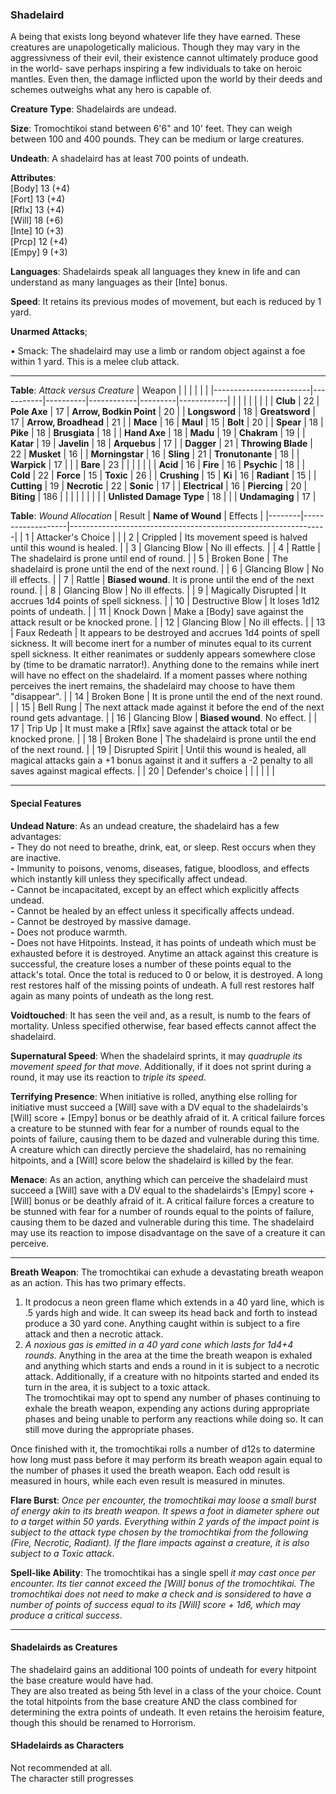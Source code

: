 ### Shadelaird
A being that exists long beyond whatever life they have earned. These creatures are unapologetically malicious. Though they may vary in the aggressivness of their evil, their existence cannot ultimately produce good in the world- save perhaps inspiring a few individuals to take on heroic mantles. Even then, the damage inflicted upon the world by their deeds and schemes outweighs what any hero is capable of.

**Creature Type**: Shadelairds are undead.

**Size**: Tromochtikoi stand between 6'6" and 10' feet. They can weigh between 100 and 400 pounds. They can be medium or large creatures.

**Undeath**: A shadelaird has at least 700 points of undeath.

**Attributes**:  
[Body] 13 (+4)  
[Fort] 13 (+4)  
[Rflx] 13 (+4)  
[Will] 18 (+6)  
[Inte] 10 (+3)  
[Prcp] 12 (+4)  
[Empy] 9 (+3)  

**Languages**: Shadelairds speak all languages they knew in life and can understand as many languages as their [Inte] bonus.

**Speed**: It retains its previous modes of movement, but each is reduced by 1 yard.

**Unarmed Attacks**;

 • Smack: The shadelaird may use a limb or random object against a foe within 1 yard. This is a melee club attack.

---------------------

**Table**: *Attack versus Creature*
| Weapon                 |          |            |         |            |         |
|------------------------|-----------|----------|------------|---------|------------|
|                            |        |                    |        |                            |         |
| **Club**                   | 22     | **Pole Axe**       | 17     | **Arrow, Bodkin Point**    | 20    |
| **Longsword**              | 18     | **Greatsword**     | 17     | **Arrow, Broadhead**       | 21    |
| **Mace**                   | 16     | **Maul**           | 15     | **Bolt**                   | 20    |
| **Spear**                  | 18     | **Pike**           | 18     | **Brusgiata**              | 18    |
| **Hand Axe**               | 18     | **Madu**           | 19     | **Chakram**                | 19    |
| **Katar**                  | 19     | **Javelin**        | 18     | **Arquebus**               | 17    |
| **Dagger**                 | 21     | **Throwing Blade** | 22     | **Musket**                 | 16    |
| **Morningstar**            | 16     | **Sling**          | 21     | **Tronutonante**           | 18    |
| **Warpick**                | 17     |                    |        | **Bare**                   | 23    |
|                            |        |                    |        |
| **Acid**                   | 16     | **Fire**           | 16     | **Psychic**                | 18     |
| **Cold**                   | 22     | **Force**          | 15     | **Toxic**                  | 26     |
| **Crushing**               | 15     | **Ki**             | 16     | **Radiant**                | 15     |
| **Cutting**                | 19     | **Necrotic**       | 22     | **Sonic**                  | 17    |
| **Electrical**             | 16     | **Piercing**       | 20     | **Biting**                 | 186    |
|                            |        |                    |        |                            |            |
| **Unlisted Damage Type**   | 18     |                    |        | **Undamaging**             | 17 |



**Table**: *Wound Allocation*
| Result | **Name of Wound** | Effects                                                        |
|--------|-------------------|----------------------------------------------------------------|
|   1    | Attacker's Choice |                                                                |
|   2    | Crippled          | Its movement speed is halved until this wound is healed.      |
|   3    | Glancing Blow     | No ill effects. |
|   4    | Rattle            | The shadelaird is prone until end of round. |
|   5    | Broken Bone       | The shadelaird is prone until the end of the next round. |
|   6    | Glancing Blow     | No ill effects. |
|   7    | Rattle            | **Biased wound**. It is prone until the end of the next round. |
|   8    | Glancing Blow     | No ill effects.                                     |
|   9    | Magically Disrupted | It accrues 1d4 points of spell sickness. |
|   10   | Destructive Blow  | It loses 1d12 points of undeath. |
|   11   | Knock Down        | Make a [Body] save against the attack result or be knocked prone. |
|   12   | Glancing Blow     | No ill effects.                                     |
|   13   | Faux Redeath      | It appears to be destroyed and accrues 1d4 points of spell sickness. It will become inert for a number of minutes equal to its current spell sickness. It either reanimates or suddenly appears somewhere close by (time to be dramatic narrator!). Anything done to the remains while inert will have no effect on the shadelaird. If a moment passes where nothing perceives the inert remains, the shadelaird may choose to have them "disappear". |
|   14   | Broken Bone       | It is prone until the end of the next round. |
|   15   | Bell Rung         | The next attack made against it before the end of the next round gets advantage.  |
|   16   | Glancing Blow     | **Biased wound**. No effect. |
|   17   | Trip Up           | It must make a [Rflx] save against the attack total or be knocked prone.                                  |
|   18   | Broken Bone       | The shadelaird is prone until the end of the next round. |
|   19   | Disrupted Spirit  | Until this wound is healed, all magical attacks gain a +1 bonus against it and it suffers a -2 penalty to all saves against magical effects. |
|   20   | Defender's choice |                                   |
|        |                                                |                                   |

---------------------

#### Special Features

**Undead Nature**: As an undead creature, the shadelaird has a few advantages:  
**-** They do not need to breathe, drink, eat, or sleep. Rest occurs when they are inactive.  
**-** Immunity to poisons, venoms, diseases, fatigue, bloodloss, and effects which instantly kill unless they specifically affect undead.  
**-** Cannot be incapacitated, except by an effect which explicitly affects undead.  
**-** Cannot be healed by an effect unless it specifically affects undead.  
**-** Cannot be destroyed by massive damage.  
**-** Does not produce warmth.  
**-** Does not have Hitpoints. Instead, it has points of undeath which must be exhausted before it is destroyed. Anytime an attack against this creature is successful, the creature loses a number of these points equal to the attack's total. Once the total is reduced to 0 or below, it is destroyed. A long rest restores half of the missing points of undeath. A full rest restores half again as many points of undeath as the long rest.

**Voidtouched**: It has seen the veil and, as a result, is numb to the fears of mortality. Unless specified otherwise, fear based effects cannot affect the shadelaird.

**Supernatural Speed**: When the shadelaird sprints, it may *quadruple its movement speed for that move*. Additionally, if it does not sprint during a round, it may use its reaction to *triple its speed*.

**Terrifying Presence**: When initiative is rolled, anything else rolling for initiative must succeed a [Will] save with a DV equal to the shadelairds's [Will] score + [Empy] bonus or be deathly afraid of it. A critical failure forces a creature to be stunned with fear for a number of rounds equal to the points of failure, causing them to be dazed and vulnerable during this time. A creature which can directly percieve the shadelaird, has no remaining hitpoints, and a [Will] score below the shadelaird is killed by the fear.  

**Menace**: As an action, anything which can perceive the shadelaird must succeed a [Will] save with a DV equal to the shadelairds's [Empy] score + [Will] bonus or be deathly afraid of it. A critical failure forces a creature to be stunned with fear for a number of rounds equal to the points of failure, causing them to be dazed and vulnerable during this time. The shadelaird may use its reaction to impose disadvantage on the save of a creature it can perceive.

-----

**Breath Weapon**: The tromochtikai can exhude a devastating breath weapon as an action. This has two primary effects.  
1) It prodocus a neon green flame which extends in a 40 yard line, which is .5 yards high and wide. It can sweep its head back and forth to instead produce a 30 yard cone. Anything caught within is subject to a fire attack and then a necrotic attack.
2) *A noxious gas is emitted in a 40 yard cone which lasts for 1d4+4 rounds*. Anything in the area at the time the breath weapon is exhaled and anything which starts and ends a round in it is subject to a necrotic attack. Additionally, if a creature with no hitpoints started and ended its turn in the area, it is subject to a toxic attack.  
The tromochtikai may opt to spend any number of phases continuing to exhale the breath weapon, expending any actions during appropriate phases and being unable to perform any reactions while doing so. It can still move during the appropriate phases.  

Once finished with it, the tromochtikai rolls a number of d12s to datermine how long must pass before it may perform its breath weapon again equal to the number of phases it used the breath weapon. Each odd result is measured in hours, while each even result is measured in minutes.

**Flare Burst**: *Once per encounter, the tromochtikai may loose a small burst of energy akin to its breath weapon. It spews a foot in diameter sphere out to a target within 50 yards. Everything within 2 yards of the impact point is subject to the attack type chosen by the tromochtikai from the following (Fire, Necrotic, Radiant). If the flare impacts against a creature, it is also subject to a Toxic attack*.

**Spell-like Ability**: The tromochtikai has a single spell *it may cast once per encounter. Its tier cannot exceed the [Will] bonus of the tromochtikai. The tromochtikai does not need to make a check and is sonsidered to have a number of points of success equal to its [Will] score + 1d6, which may produce a critical success*.

-----

#### Shadelairds as Creatures
The shadelaird gains an additional 100 points of undeath for every hitpoint the base creature would have had.  
They are also treated as being 5th level in a class of the your choice. Count the total hitpoints from the base creature AND the class combined for determining the extra points of undeath. It even retains the heroisim feature, though this should be renamed to Horrorism.

#### SHadelairds as Characters
Not recommended at all.  
The character still progresses
